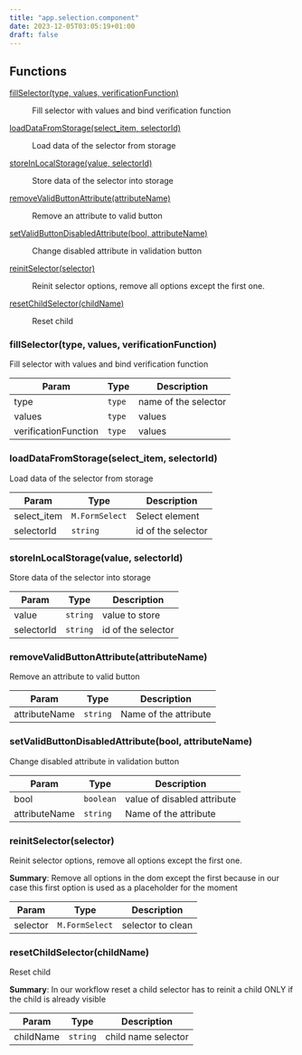 ```yaml
---
title: "app.selection.component"
date: 2023-12-05T03:05:19+01:00
draft: false
---
```


## Functions

<dl>
<dt><a href="#fillSelector">fillSelector(type, values, verificationFunction)</a></dt>
<dd><p>Fill selector with values and bind verification function</p>
</dd>
<dt><a href="#loadDataFromStorage">loadDataFromStorage(select_item, selectorId)</a></dt>
<dd><p>Load data of the selector from storage</p>
</dd>
<dt><a href="#storeInLocalStorage">storeInLocalStorage(value, selectorId)</a></dt>
<dd><p>Store data of the selector into storage</p>
</dd>
<dt><a href="#removeValidButtonAttribute">removeValidButtonAttribute(attributeName)</a></dt>
<dd><p>Remove an attribute to valid button</p>
</dd>
<dt><a href="#setValidButtonDisabledAttribute">setValidButtonDisabledAttribute(bool, attributeName)</a></dt>
<dd><p>Change disabled attribute in validation button</p>
</dd>
<dt><a href="#reinitSelector">reinitSelector(selector)</a></dt>
<dd><p>Reinit selector options, remove all options except the first one.</p>
</dd>
<dt><a href="#resetChildSelector">resetChildSelector(childName)</a></dt>
<dd><p>Reset child</p>
</dd>
</dl>

<a name="fillSelector"></a>

### fillSelector(type, values, verificationFunction)
Fill selector with values and bind verification function


| Param | Type | Description |
| --- | --- | --- |
| type | <code>type</code> | name of the selector |
| values | <code>type</code> | values |
| verificationFunction | <code>type</code> | values |

<a name="loadDataFromStorage"></a>

### loadDataFromStorage(select_item, selectorId)
Load data of the selector from storage


| Param | Type | Description |
| --- | --- | --- |
| select_item | <code>M.FormSelect</code> | Select element |
| selectorId | <code>string</code> | id of the selector |

<a name="storeInLocalStorage"></a>

### storeInLocalStorage(value, selectorId)
Store data of the selector into storage


| Param | Type | Description |
| --- | --- | --- |
| value | <code>string</code> | value to store |
| selectorId | <code>string</code> | id of the selector |

<a name="removeValidButtonAttribute"></a>

### removeValidButtonAttribute(attributeName)
Remove an attribute to valid button


| Param | Type | Description |
| --- | --- | --- |
| attributeName | <code>string</code> | Name of the attribute |

<a name="setValidButtonDisabledAttribute"></a>

### setValidButtonDisabledAttribute(bool, attributeName)
Change disabled attribute in validation button


| Param | Type | Description |
| --- | --- | --- |
| bool | <code>boolean</code> | value of disabled attribute |
| attributeName | <code>string</code> | Name of the attribute |

<a name="reinitSelector"></a>

### reinitSelector(selector)
Reinit selector options, remove all options except the first one.

**Summary**: Remove all options in the dom except the first because in our case this first option is
used as a placeholder for the moment  

| Param | Type | Description |
| --- | --- | --- |
| selector | <code>M.FormSelect</code> | selector to clean |

<a name="resetChildSelector"></a>

### resetChildSelector(childName)
Reset child

**Summary**: In our workflow reset a child selector has to reinit a child ONLY if the child
is already visible  

| Param | Type | Description |
| --- | --- | --- |
| childName | <code>string</code> | child name selector |

